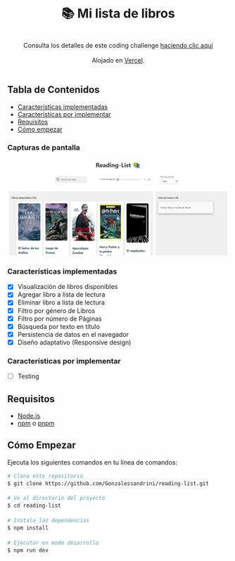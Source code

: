 <h1 align="center">📚 Mi lista de libros</h1>

<br/>

<div align="center">
   Consulta los detalles de este coding challenge <a href="https://github.com/midudev/pruebas-tecnicas/blob/main/pruebas/01-reading-list/README.md" target="_blank">haciendo clic aquí</a>
   <br/><br/>
   Alojado en <a href="https://vercel.com/" target="_blank">Vercel</a>.
</div>

<br />

## Tabla de Contenidos

- [Características implementadas](#características-implementadas)
- [Características por implementar](#características-por-implementar)
- [Requisitos](#requisitos)
- [Cómo empezar](#cómo-empezar)


### Capturas de pantalla

![image](./src/assets/Captura%20de%20pantalla.png)

### Características implementadas

- [x] Visualización de libros disponibles
- [x] Agregar libro a lista de lectura
- [x] Eliminar libro a lista de lectura
- [x] Filtro por género de Libros
- [x] Filtro por número de Páginas
- [x] Búsqueda por texto en título
- [x] Persistencia de datos en el navegador
- [x] Diseño adaptativo (Responsive design)

### Características por implementar

- [ ] Testing

## Requisitos

- [Node.js](https://nodejs.org/en/download/)
- [npm](https://www.npmjs.com/) o [pnpm](https://pnpm.io/)

## Cómo Empezar

Ejecuta los siguientes comandos en tu línea de comandos:

```bash
# Clona este repositorio
$ git clone https://github.com/Gonzalessandrini/reading-list.git

# Ve al directorio del proyecto
$ cd reading-list

# Instala las dependencias
$ npm install

# Ejecutar en modo desarrollo
$ npm run dev